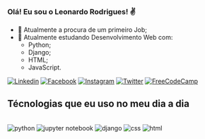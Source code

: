 ### Olá! Eu sou o Leonardo Rodrigues! ✌️

- 🔭 Atualmente a procura de um primeiro Job;
- 🌱 Atualmente estudando Desenvolvimento Web com:
    - Python;
    - Django;
    - HTML;
    - JavaScript.

[![Linkedin](https://img.shields.io/badge/LinkedIn-0077B5?style=for-the-badge&logo=linkedin&logoColor=white)](https://www.linkedin.com/in/leonardorcost/)
[![Facebook](https://img.shields.io/badge/Facebook-1877F2?style=for-the-badge&logo=facebook&logoColor=white)](https://www.facebook.com/leonardo.rodriguesdacosta.3/)
[![Instagram](https://img.shields.io/badge/Instagram-E4405F?style=for-the-badge&logo=instagram&logoColor=white)](https://www.instagram.com/_leonhardc_/?hl=pt-br)
[![Twitter](https://img.shields.io/badge/Twitter-1DA1F2?style=for-the-badge&logo=twitter&logoColor=white)](https://twitter.com/Leonard44259772)
[![FreeCodeCamp](https://img.shields.io/badge/freecodecamp-27273D?style=for-the-badge&logo=freecodecamp&logoColor=white)](https://www.freecodecamp.org/portuguese/fcc260a7665-87e9-4660-949a-145441b66916)

<!-- ![Leonardo GitHub stats](https://github-readme-stats.vercel.app/api?username=leonhardc&show_icons=true&theme=github_dark)
[![Top Langs](https://github-readme-stats.vercel.app/api/top-langs/?username=leonhardc&langs_count=8&layout=compact&show_icons=true&theme=github_dark)](https://github.com/anuraghazra/github-readme-stats) -->

## Técnologias que eu uso no meu dia a dia
<div style="display: inline_block">
    <br>
    <img src="https://img.shields.io/badge/Python-14354C?style=for-the-badge&logo=python&logoColor=white" 
    alt="python">
    <img src="https://img.shields.io/badge/Made%20with-Jupyter-orange?style=for-the-badge&logo=Jupyter" 
    alt="jupyter notebook">
    <img src="https://img.shields.io/badge/Django-092E20?style=for-the-badge&logo=django&logoColor=white" 
    alt="django">
    <img src="https://img.shields.io/badge/CSS3-1572B6?style=for-the-badge&logo=css3&logoColor=white" 
    alt="css">
    <img src="https://img.shields.io/badge/HTML5-E34F26?style=for-the-badge&logo=html5&logoColor=white" 
    alt="html">
    <br>
</div>
